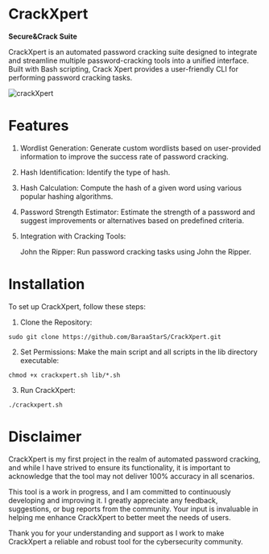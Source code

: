 # CrackXpert
**Secure&amp;Crack Suite**

CrackXpert is an automated password cracking suite designed to integrate and streamline multiple password-cracking tools into a unified interface. Built with Bash scripting, Crack Xpert provides a user-friendly CLI for performing password cracking tasks.

![crackXpert](https://github.com/user-attachments/assets/3db55124-967d-43bd-97b9-df524344acc0)


# Features 
1) Wordlist Generation: Generate custom wordlists based on user-provided information to improve the success rate of password cracking.
2) Hash Identification: Identify the type of hash.
3) Hash Calculation: Compute the hash of a given word using various popular hashing algorithms.
4) Password Strength Estimator: Estimate the strength of a password and suggest improvements or alternatives based on predefined criteria.
5) Integration with Cracking Tools:
   
   John the Ripper: Run password cracking tasks using John the Ripper.
   

   
# Installation
To set up CrackXpert, follow these steps:

1) Clone the Repository:

`
sudo git clone https://github.com/BaraaStarS/CrackXpert.git
`

2) Set Permissions: Make the main script and all scripts in the lib directory executable:

`
chmod +x crackxpert.sh lib/*.sh
`

3) Run CrackXpert:

`
./crackxpert.sh
`

# Disclaimer
CrackXpert is my first project in the realm of automated password cracking, and while I have strived to ensure its functionality, it is important to acknowledge that the tool may not deliver 100% accuracy in all scenarios.

This tool is a work in progress, and I am committed to continuously developing and improving it. I greatly appreciate any feedback, suggestions, or bug reports from the community. Your input is invaluable in helping me enhance CrackXpert to better meet the needs of users.

Thank you for your understanding and support as I work to make CrackXpert a reliable and robust tool for the cybersecurity community.
